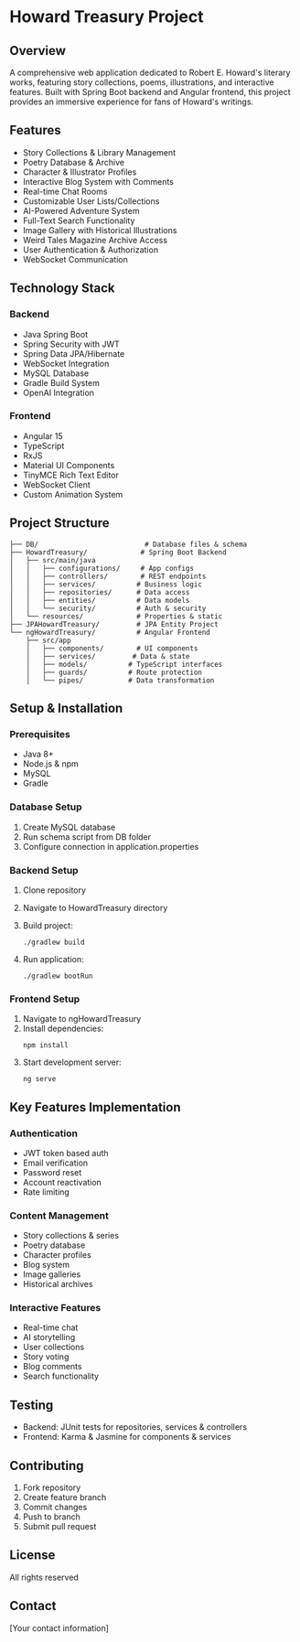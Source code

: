 # Howard Treasury Project

## Overview
A comprehensive web application dedicated to Robert E. Howard's literary works, featuring story collections, poems, illustrations, and interactive features. Built with Spring Boot backend and Angular frontend, this project provides an immersive experience for fans of Howard's writings.

## Features
* Story Collections & Library Management
* Poetry Database & Archive 
* Character & Illustrator Profiles
* Interactive Blog System with Comments
* Real-time Chat Rooms
* Customizable User Lists/Collections
* AI-Powered Adventure System
* Full-Text Search Functionality
* Image Gallery with Historical Illustrations
* Weird Tales Magazine Archive Access
* User Authentication & Authorization
* WebSocket Communication

## Technology Stack

### Backend
* Java Spring Boot
* Spring Security with JWT
* Spring Data JPA/Hibernate
* WebSocket Integration
* MySQL Database
* Gradle Build System
* OpenAI Integration

### Frontend  
* Angular 15
* TypeScript
* RxJS
* Material UI Components
* TinyMCE Rich Text Editor
* WebSocket Client
* Custom Animation System

## Project Structure

    ├── DB/                          # Database files & schema
    ├── HowardTreasury/             # Spring Boot Backend
    │   ├── src/main/java
    │   │   ├── configurations/     # App configs
    │   │   ├── controllers/        # REST endpoints
    │   │   ├── services/          # Business logic
    │   │   ├── repositories/      # Data access
    │   │   ├── entities/          # Data models
    │   │   └── security/          # Auth & security
    │   └── resources/             # Properties & static
    ├── JPAHowardTreasury/         # JPA Entity Project
    └── ngHowardTreasury/          # Angular Frontend
        ├── src/app
        │   ├── components/        # UI components
        │   ├── services/         # Data & state
        │   ├── models/          # TypeScript interfaces
        │   ├── guards/          # Route protection
        │   └── pipes/           # Data transformation

## Setup & Installation

### Prerequisites
* Java 8+
* Node.js & npm 
* MySQL
* Gradle

### Database Setup
1. Create MySQL database
2. Run schema script from DB folder
3. Configure connection in application.properties

### Backend Setup
1. Clone repository
2. Navigate to HowardTreasury directory
3. Build project:

    ```
    ./gradlew build
    ```
4. Run application:
    ```
    ./gradlew bootRun 
    ```

### Frontend Setup
1. Navigate to ngHowardTreasury
2. Install dependencies:
    ```
    npm install
    ```
3. Start development server:
    ```
    ng serve
    ```

## Key Features Implementation

### Authentication
* JWT token based auth
* Email verification
* Password reset
* Account reactivation
* Rate limiting

### Content Management
* Story collections & series
* Poetry database
* Character profiles
* Blog system
* Image galleries
* Historical archives

### Interactive Features
* Real-time chat
* AI storytelling
* User collections
* Story voting
* Blog comments
* Search functionality

## Testing
* Backend: JUnit tests for repositories, services & controllers
* Frontend: Karma & Jasmine for components & services

## Contributing
1. Fork repository
2. Create feature branch
3. Commit changes
4. Push to branch
5. Submit pull request

## License
All rights reserved

## Contact
[Your contact information]